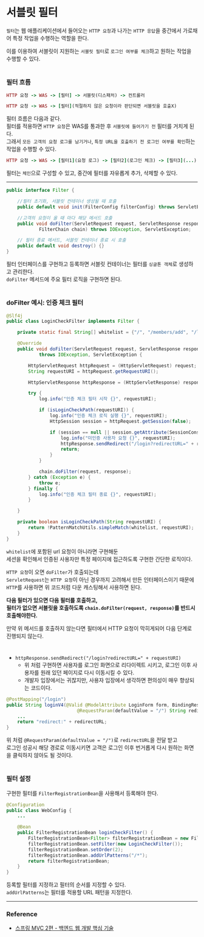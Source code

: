 # 서블릿 필터

`필터`는 웹 애플리케이션에서 들어오는 `HTTP 요청`과 나가는 `HTTP 응답`을 중간에서 가로채어 특정 작업을 수행하는 역할을 한다. 
    
이를 이용하여 서블릿이 지원하는 `서블릿 필터`로 `로그인 여부를 체크`하고 원하는 작업을 수행할 수 있다.

#

### 필터 흐름

```ruby
HTTP 요청 -> WAS -> [필터] -> 서블릿(디스패처) -> 컨트롤러
```
```ruby
HTTP 요청 -> WAS -> [필터](적절하지 않은 요청이라 판단되면 서블릿을 호출X)
```

필터 흐름은 다음과 같다.  
필터를 적용하면 `HTTP 요청`은 WAS를 통과한 후 `서블릿에 들어가기 전` 필터를 거치게 된다.  
그래서 `모든 고객의 요청 로그를 남기거나`, `특정 URL을 호출하기 전 로그인 여부를 확인`하는 작업을 수행할 수 있다.  

```ruby
HTTP 요청 -> WAS -> [필터1](요청 로그) -> [필터2](로그인 체크) -> [필터3](...) -> 서블릿 -> 컨트롤러
```

필터는 `체인`으로 구성할 수 있고, 중간에 필터를 자유롭게 추가, 삭제할 수 있다.  

---

```java
public interface Filter {

    //필터 초기화, 서블릿 컨테이너 생성될 때 호출
    public default void init(FilterConfig filterConfig) throws ServletException {}

    //고객의 요청이 올 때 마다 해당 메서드 호출
    public void doFilter(ServletRequest request, ServletResponse response,
            FilterChain chain) throws IOException, ServletException;

    // 필터 종료 메서드, 서블릿 컨테이너 종료 시 호출
    public default void destroy() {}
}
```

필터 인터페이스를 구현하고 등록하면 서블릿 컨테이너는 필터를 `싱글톤 객체`로 생성하고 관리한다.  
`doFilter` 메서드에 주요 필터 로직을 구현하면 된다.  

#
  
### doFilter 예시: 인증 체크 필터

```java
@Slf4j
public class LoginCheckFilter implements Filter {

    private static final String[] whitelist = {"/", "/members/add", "/login", "/logout", "/css/*"};

    @Override
    public void doFilter(ServletRequest request, ServletResponse response, FilterChain chain)
            throws IOException, ServletException {

        HttpServletRequest httpRequest = (HttpServletRequest) request;
        String requestURI = httpRequest.getRequestURI();

        HttpServletResponse httpResponse = (HttpServletResponse) response;

        try {
            log.info("인층 체크 필터 시작 {}", requestURI);

            if (isLoginCheckPath(requestURI)) {
                log.info("인증 체크 로직 실행 {}", requestURI);
                HttpSession session = httpRequest.getSession(false);

                if (session == null || session.getAttribute(SessionConst.LOGIN_MEMBER) == null) {
                    log.info("미인증 사용자 요청 {}", requestURI);
                    httpResponse.sendRedirect("/login?redirectURL=" + requestURI);
                    return;
                }
            }

            chain.doFilter(request, response);
        } catch (Exception e) {
            throw e;
        } finally {
            log.info("인증 체크 필터 종료 {}", requestURI);
        }

    }

    private boolean isLoginCheckPath(String requestURI) {
        return !PatternMatchUtils.simpleMatch(whitelist, requestURI);
    }
}

```

`whitelist`에 포함된 url 요청이 아니라면 구현해둔  
세션을 확인해서 인증된 사용자만 특정 페이지에 접근하도록 구현한 간단한 로직이다.  

`HTTP 요청`이 오면 `doFilter`가 호출되는데  
`ServletRequest`는 `HTTP 요청`이 아닌 경우까지 고려해서 만든 인터페이스이기 때문에 `HTTP`를 사용하면 위 코드처럼 다운 캐스팅해서 사용하면 된다.  

**다음 필터가 있으면 다음 필터를 호출하고,  
필터가 없으면 서블릿을 호출하도록 `chain.doFilter(request, response)`를 반드시 호출해야한다.**  
  
만약 위 메서드를 호출하지 않는다면 필터에서 HTTP 요청이 막히게되어 다음 단계로 진행되지 않는다.

#

- `httpResponse.sendRedirect("/login?redirectURL=" + requestURI)`
  - 위 처럼 구현하면 사용자를 로그인 화면으로 리다이렉트 시키고, 로그인 이후 사용자를 원래 있던 페이지로 다시 이동시킬 수 있다.
  - 개발자 입장에서는 귀찮지만, 사용자 입장에서 생각하면 편의성이 매우 향상되는 코드이다.

```java
@PostMapping("/login")
public String loginV4(@Valid @ModelAttribute LoginForm form, BindingResult result, HttpServletRequest request,
                          @RequestParam(defaultValue = "/") String redirectURL) {
    ...
    return "redirect:" + redirectURL;
}
```

위 처럼 `@RequestParam(defaultValue = "/")`로 `redirectURL`을 전달 받고  
로그인 성공시 해당 경로로 이동시키면 고객은 로그인 이후 번거롭게 다시 원하는 화면을 클릭하지 않아도 될 것이다. 

#

### 필터 설정

구현한 필터를 `FilterRegistrationBean`을 사용해서 등록해야 한다.  

```java
@Configuration
public class WebConfig {
    ...

    @Bean
    public FilterRegistrationBean loginCheckFilter() {
        FilterRegistrationBean<Filter> filterRegistrationBean = new FilterRegistrationBean<>();
        filterRegistrationBean.setFilter(new LoginCheckFilter());
        filterRegistrationBean.setOrder(2);
        filterRegistrationBean.addUrlPatterns("/*");
        return filterRegistrationBean;
    }
}
```

등록할 필터를 지정하고 필터의 순서를 지정할 수 있다.  
`addUrlPatterns`는 필터를 적용할 URL 패턴을 지정한다.  

---

### Reference
- [스프링 MVC 2편 - 백엔드 웹 개발 핵심 기술](https://www.inflearn.com/course/%EC%8A%A4%ED%94%84%EB%A7%81-mvc-2/dashboard)
